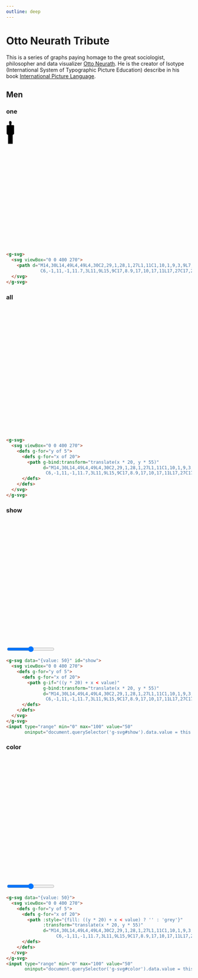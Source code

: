 ```yaml
---
outline: deep
---
```


# Otto Neurath Tribute

This is a series of graphs paying homage to the great sociologist, philosopher and data
visualizer [Otto Neurath](https://en.wikipedia.org/wiki/Otto_Neurath). He is the creator of
Isotype (International System of Typographic Picture Education) describe in his book
[International Picture Language](https://archive.org/details/internationalpic00neur/).


## Men

### one

<g-svg>
  <svg viewBox="0 0 400 270">
    <path d="M14,30L14,49L4,49L4,30C2,29,1,28,1,27L1,11C1,10,1,9,3,9L7,9L6.3,3
             C6,-1,11,-1,11.7,3L11,9L15,9C17,8.9,17,10,17,11L17,27C17,28,16,29,14,30Z"/>
  </svg>
</g-svg>

```html
<g-svg>
  <svg viewBox="0 0 400 270">
    <path d="M14,30L14,49L4,49L4,30C2,29,1,28,1,27L1,11C1,10,1,9,3,9L7,9L6.3,3
             C6,-1,11,-1,11.7,3L11,9L15,9C17,8.9,17,10,17,11L17,27C17,28,16,29,14,30Z"/>
  </svg>
</g-svg>
```


### all

<g-svg id="all">
  <svg viewBox="0 0 400 270">
    <defs g-for="y of 5">
      <defs g-for="x of 20">
      <path g-bind:transform="translate(x * 20, y * 55)"
            d="M14,30L14,49L4,49L4,30C2,29,1,28,1,27L1,11C1,10,1,9,3,9L7,9L6.3,3
               C6,-1,11,-1,11.7,3L11,9L15,9C17,8.9,17,10,17,11L17,27C17,28,16,29,14,30Z"/>
      </defs>
    </defs>
  </svg>
</g-svg>

```html
<g-svg>
  <svg viewBox="0 0 400 270">
    <defs g-for="y of 5">
      <defs g-for="x of 20">
        <path g-bind:transform="translate(x * 20, y * 55)"
              d="M14,30L14,49L4,49L4,30C2,29,1,28,1,27L1,11C1,10,1,9,3,9L7,9L6.3,3
               C6,-1,11,-1,11.7,3L11,9L15,9C17,8.9,17,10,17,11L17,27C17,28,16,29,14,30Z"/>
      </defs>
    </defs>
  </svg>
</g-svg>
```


### show

<g-svg data="{value: 50}" id="show">
  <svg viewBox="0 0 400 270">
    <defs g-for="y of 5">
      <defs g-for="x of 20">
      <path g-if="((y * 20) + x < value)"
            g-bind:transform="translate(x * 20, y * 55)"
            d="M14,30L14,49L4,49L4,30C2,29,1,28,1,27L1,11C1,10,1,9,3,9L7,9L6.3,3
               C6,-1,11,-1,11.7,3L11,9L15,9C17,8.9,17,10,17,11L17,27C17,28,16,29,14,30Z"/>
      </defs>
    </defs>
  </svg>
</g-svg>
<input type="range" min="0" max="100" value="50"
       oninput="document.querySelector('g-svg#show').data.value = this.value"/>

```html
<g-svg data="{value: 50}" id="show">
  <svg viewBox="0 0 400 270">
    <defs g-for="y of 5">
      <defs g-for="x of 20">
        <path g-if="((y * 20) + x < value)"
              g-bind:transform="translate(x * 20, y * 55)"
              d="M14,30L14,49L4,49L4,30C2,29,1,28,1,27L1,11C1,10,1,9,3,9L7,9L6.3,3
               C6,-1,11,-1,11.7,3L11,9L15,9C17,8.9,17,10,17,11L17,27C17,28,16,29,14,30Z"/>
      </defs>
    </defs>
  </svg>
</g-svg>
<input type="range" min="0" max="100" value="50"
       oninput="document.querySelector('g-svg#show').data.value = this.value"/>
```

### color

<g-svg data="{value: 50}" id="color">
  <svg viewBox="0 0 400 270">
    <defs g-for="y of 5">
      <defs g-for="x of 20">
        <path g-bind:style="{fill: ((y * 20) + x < value) ? '' : 'grey'}"
              g-bind:transform="translate(x * 20, y * 55)"
              d="M14,30L14,49L4,49L4,30C2,29,1,28,1,27L1,11C1,10,1,9,3,9L7,9L6.3,3
                 C6,-1,11,-1,11.7,3L11,9L15,9C17,8.9,17,10,17,11L17,27C17,28,16,29,14,30Z"/>
      </defs>
    </defs>
  </svg>
</g-svg>
<input type="range" min="0" max="100" value="50"
       oninput="document.querySelector('g-svg#color').data.value = this.value"/>

```html
<g-svg data="{value: 50}">
  <svg viewBox="0 0 400 270">
    <defs g-for="y of 5">
      <defs g-for="x of 20">
        <path :style="{fill: ((y * 20) + x < value) ? '' : 'grey'}"
              :transform="translate(x * 20, y * 55)"
              d="M14,30L14,49L4,49L4,30C2,29,1,28,1,27L1,11C1,10,1,9,3,9L7,9L6.3,3
                   C6,-1,11,-1,11.7,3L11,9L15,9C17,8.9,17,10,17,11L17,27C17,28,16,29,14,30Z"/>
      </defs>
    </defs>
  </svg>
</g-svg>
<input type="range" min="0" max="100" value="50"
       oninput="document.querySelector('g-svg#color').data.value = this.value"/>
```